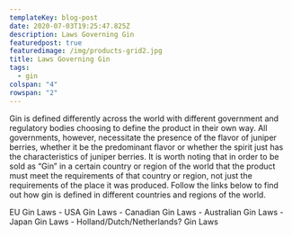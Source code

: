 ```yaml
---
templateKey: blog-post
date: 2020-07-03T19:25:47.825Z
description: Laws Governing Gin
featuredpost: true
featuredimage: /img/products-grid2.jpg
title: Laws Governing Gin
tags:
  - gin
colspan: "4"
rowspan: "2"
---
```

Gin is defined differently across the world with different government and regulatory bodies choosing to define the product in their own way. All governments, however, necessitate the presence of the flavor of juniper berries, whether it be the predominant flavor or whether the spirit just has the characteristics of juniper berries. It is worth noting that in order to be sold as “Gin” in a certain country or region of the world that the product must meet the requirements of that country or region, not just the requirements of the place it was produced. Follow the links below to find out how gin is defined in different countries and regions of the world.

EU Gin Laws - USA Gin Laws - Canadian Gin Laws - Australian Gin Laws - Japan Gin Laws - Holland/Dutch/Netherlands? Gin Laws
